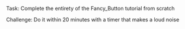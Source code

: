 Task: Complete the entirety of the Fancy_Button tutorial from scratch 

Challenge: Do it within 20 minutes with a timer that makes a loud noise
